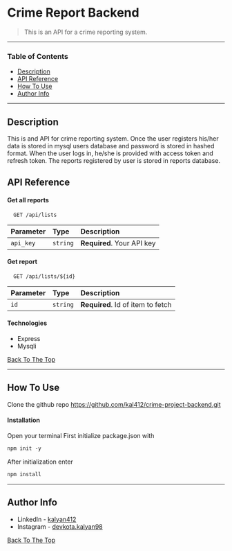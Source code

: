 # Crime Report Backend

> This is an API for a crime reporting system.

---

### Table of Contents

- [Description](#description)
- [API Reference](#api-reference)
- [How To Use](#how-to-use)
- [Author Info](#author-info)

---

## Description

This is and API for crime reporting system. Once the user registers his/her data is stored in mysql users database and password is stored in hashed format. When the user logs in, he/she is provided with access token and refresh token. The reports registered by user is stored in reports database.

## API Reference

#### Get all reports

```http
  GET /api/lists
```

| Parameter | Type     | Description                |
| :-------- | :------- | :------------------------- |
| `api_key` | `string` | **Required**. Your API key |

#### Get report

```http
  GET /api/lists/${id}
```

| Parameter | Type     | Description                       |
| :-------- | :------- | :-------------------------------- |
| `id`      | `string` | **Required**. Id of item to fetch |

#### Technologies

- Express
- Mysqli

[Back To The Top](#read-me-template)

---

## How To Use

Clone the github repo https://github.com/kal412/crime-project-backend.git

#### Installation

Open your terminal
First initialize package.json with

```html
npm init -y
```

After initialization enter

```html
npm install
```

---

## Author Info

- LinkedIn - [kalyan412](https://www.linkedin.com/in/kalyan412/)
- Instagram - [devkota.kalyan98](https://www.instagram.com/devkota.kalyan98/)

[Back To The Top](#read-me-template)
